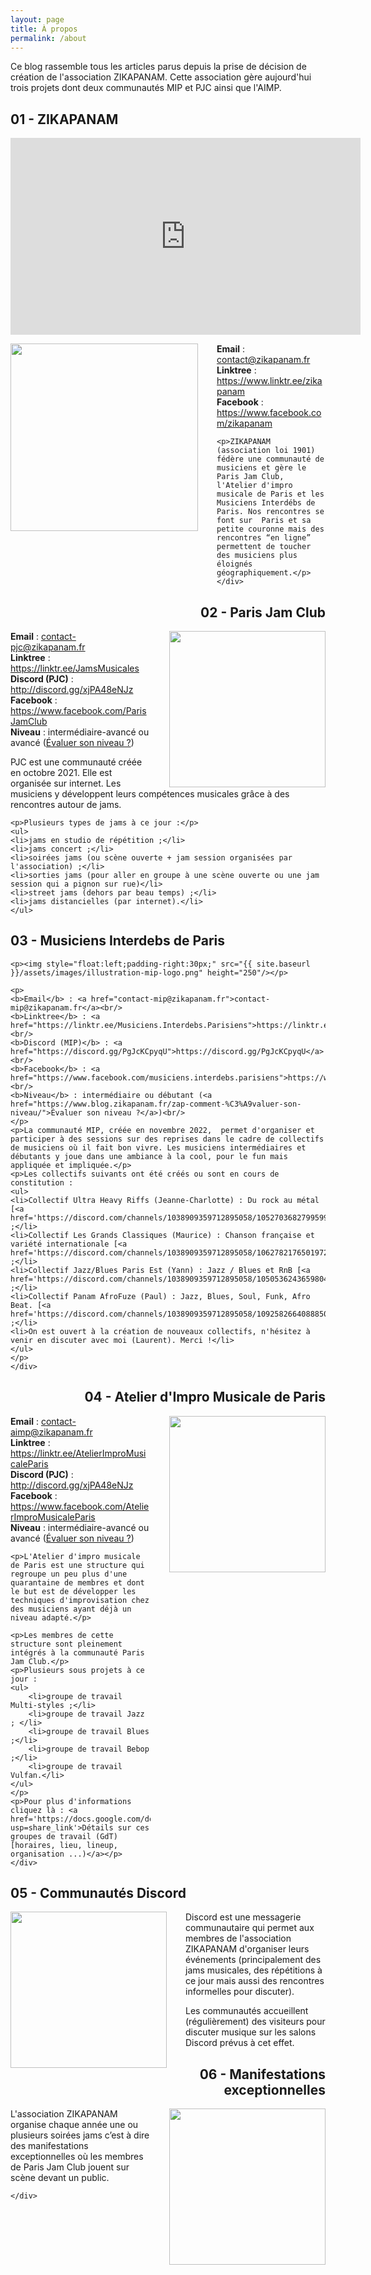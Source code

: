 ```yaml
---
layout: page
title: À propos 
permalink: /about
---
```


<p>Ce blog rassemble tous les articles parus depuis la prise de décision de création de l'association ZIKAPANAM. Cette association gère aujourd'hui trois projets dont deux communautés MIP et PJC ainsi que l'AIMP.
</p>
<section class="about">
    <div class="section-title">
        <h2 style="text-align:left"><span>01 - ZIKAPANAM</span></h2>
    </div>
    <div class="article-post">
        <div style="text-align:center">
          <p><iframe width="560" height="315" src="https://www.youtube.com/embed/T9djMv31qE0" title="YouTube video player" frameborder="0" allow="acc
          elerometer; autoplay; clipboard-write; encrypted-media; gyroscope; picture-in-picture; web-share" allowfullscreen></iframe></p>
        </div>
	<p><img style="float:left;padding-right:30px;" src="{{ site.baseurl }}/assets/images/illustration-zikapanam-logo.png" height="300"/></p>
	<p>
	<b>Email</b> : <a href="contact@zikapanam.fr">contact@zikapanam.fr</a><br/>
	<b>Linktree</b> : <a href="https://www.linktr.ee/zikapanam">https://www.linktr.ee/zikapanam</a><br/>
	<b>Facebook</b> : <a href="https://www.facebook.com/zikapanam">https://www.facebook.com/zikapanam</a><br/>
	</p>

	<p>ZIKAPANAM (association loi 1901) fédère une communauté de musiciens et gère le Paris Jam Club, l'Atelier d'impro musicale de Paris et les Musiciens Interdébs de Paris. Nos rencontres se font sur  Paris et sa petite couronne mais des rencontres “en ligne” permettent de toucher des musiciens plus éloignés géographiquement.</p>
    </div>
</section>
<section class="about">
    <div class="section-title">
	<h2 style="text-align:right"><span>02 - Paris Jam Club</span></h2>
    </div>
    <div class="article-post">
	<p><img style="float:right;padding-left:30px;" src="{{ site.baseurl }}/assets/images/illustration-pjc-logo.png" height="250"/></p>
	<p>
	<b>Email</b> : <a href="contact-pjc@zikapanam.fr">contact-pjc@zikapanam.fr</a><br/>
	<b>Linktree</b> : <a href="https://linktr.ee/JamsMusicales">https://linktr.ee/JamsMusicales</a><br/>
	<b>Discord (PJC)</b> : <a href="http://discord.gg/xjPA48eNJz">http://discord.gg/xjPA48eNJz</a><br/>
	<b>Facebook</b> : <a href="https://www.facebook.com/ParisJamClub">https://www.facebook.com/ParisJamClub</a><br/>
	<b>Niveau</b> : intermédiaire-avancé ou avancé (<a href="https://www.blog.zikapanam.fr/zap-comment-%C3%A9valuer-son-niveau/">Évaluer son niveau ?</a>)<br/>
	</p>
	<p>PJC est une communauté créée en octobre 2021. Elle est organisée sur internet. Les musiciens y développent leurs compétences musicales grâce  à des rencontres autour de jams.</p>

	<p>Plusieurs types de jams à ce jour :</p>
	<ul>
	<li>jams en studio de répétition ;</li>
	<li>jams concert ;</li>
	<li>soirées jams (ou scène ouverte + jam session organisées par l'association) ;</li>
	<li>sorties jams (pour aller en groupe à une scène ouverte ou une jam session qui a pignon sur rue)</li>
	<li>street jams (dehors par beau temps) ;</li>
	<li>jams distancielles (par internet).</li>
	</ul>
   </div>
</section>
<section class="about">
    <div class="section-title" >
	<h2 style="text-align:left"><span>03 - Musiciens Interdebs de Paris</span></h2>
    </div>
    <div class="article-post">

	<p><img style="float:left;padding-right:30px;" src="{{ site.baseurl }}/assets/images/illustration-mip-logo.png" height="250"/></p>

	<p>
	<b>Email</b> : <a href="contact-mip@zikapanam.fr">contact-mip@zikapanam.fr</a><br/>
	<b>Linktree</b> : <a href="https://linktr.ee/Musiciens.Interdebs.Parisiens">https://linktr.ee/Musiciens.Interdebs.Parisiens</a><br/>
	<b>Discord (MIP)</b> : <a href="https://discord.gg/PgJcKCpyqU">https://discord.gg/PgJcKCpyqU</a><br/>
	<b>Facebook</b> : <a href="https://www.facebook.com/musiciens.interdebs.parisiens">https://www.facebook.com/musiciens.interdebs.parisiens</a><br/>
	<b>Niveau</b> : intermédiaire ou débutant (<a href="https://www.blog.zikapanam.fr/zap-comment-%C3%A9valuer-son-niveau/">Évaluer son niveau ?</a>)<br/>
	</p>
	<p>La communauté MIP, créée en novembre 2022,  permet d'organiser et participer à des sessions sur des reprises dans le cadre de collectifs de musiciens où il fait bon vivre. Les musiciens intermédiaires et débutants y joue dans une ambiance à la cool, pour le fun mais appliquée et impliquée.</p>
	<p>Les collectifs suivants ont été créés ou sont en cours de constitution :
	<ul>
	<li>Collectif Ultra Heavy Riffs (Jeanne-Charlotte) : Du rock au métal [<a href='https://discord.com/channels/1038909359712895058/1052703682799599666/1052703682799599666'>Présentation</a>] ;</li>
	<li>Collectif Les Grands Classiques (Maurice) : Chanson française et variété internationale [<a href='https://discord.com/channels/1038909359712895058/1062782176501972992/1062782176501972992'>Présentation</a>] ;</li>
	<li>Collectif Jazz/Blues Paris Est (Yann) : Jazz / Blues et RnB [<a href='https://discord.com/channels/1038909359712895058/1050536243659804702/1050536243659804702'>Présentation</a>] ;</li>
	<li>Collectif Panam AfroFuze (Paul) : Jazz, Blues, Soul, Funk, Afro Beat. [<a href='https://discord.com/channels/1038909359712895058/1092582664088850432/1092582664088850432'>Présentation</a>] ;</li>
	<li>On est ouvert à la création de nouveaux collectifs, n'hésitez à venir en discuter avec moi (Laurent). Merci !</li>
	</ul>
	</p>
    </div>
</section>
<section class="about">
    <div class="section-title">
	<h2 style="text-align:right"><span>04 - Atelier d'Impro Musicale de Paris</span></h2>
    </div>
    <div class="article-post">
	<p><img style="float:right;padding-left:30px;" src="{{ site.baseurl }}/assets/images/illustration-aimp-logo.png" height="250"/></p>
	<p>
	<b>Email</b> : <a href="contact-aimp@zikapanam.fr">contact-aimp@zikapanam.fr</a><br/>
	<b>Linktree</b> : <a href="https://linktr.ee/AtelierImproMusicaleParis">https://linktr.ee/AtelierImproMusicaleParis</a><br/>
	<b>Discord (PJC)</b> : <a href="http://discord.gg/xjPA48eNJz">http://discord.gg/xjPA48eNJz</a><br/>
	<b>Facebook</b> : <a href="https://www.facebook.com/AtelierImproMusicaleParis">https://www.facebook.com/AtelierImproMusicaleParis</a><br/>
	<b>Niveau</b> : intermédiaire-avancé ou avancé (<a href="https://www.blog.zikapanam.fr/zap-comment-%C3%A9valuer-son-niveau/">Évaluer son niveau ?</a>)<br/>
	</p>

	<p>L'Atelier d'impro musicale de Paris est une structure qui regroupe un peu plus d'une quarantaine de membres et dont le but est de développer les techniques d'improvisation chez des musiciens ayant déjà un niveau adapté.</p>

	<p>Les membres de cette structure sont pleinement intégrés à la communauté Paris Jam Club.</p>
	<p>Plusieurs sous projets à ce jour :
	<ul>
	    <li>groupe de travail Multi-styles ;</li>
	    <li>groupe de travail Jazz ; </li>
	    <li>groupe de travail Blues ;</li>
	    <li>groupe de travail Bebop ;</li>
	    <li>groupe de travail Vulfan.</li>
	</ul>
	</p>
	<p>Pour plus d'informations cliquez là : <a href='https://docs.google.com/document/d/1PEWbaR4c2sL_xjaSS9H8NhUM6ZgoL_RwLuHWLN2knTI/edit?usp=share_link'>Détails sur ces groupes de travail (GdT) [horaires, lieu, lineup, organisation ...)</a></p>
    </div>
</section>
<section class="about">
   <div class="section-title">
	<h2 style="text-align:left"><span>05 - Communautés Discord</span></h2>
    </div>
    <div class="article-post">
	<p><img style="float:left;padding-right:30px;" src="{{ site.baseurl }}/assets/images/discord.webp" height="250"/>
	</p>
	<p>
	Discord est une messagerie communautaire qui permet aux membres de l'association ZIKAPANAM d'organiser leurs événements (principalement des jams musicales, des répétitions à ce jour mais aussi des rencontres informelles pour discuter). 
	</p>
	<p>
	Les communautés accueillent (régulièrement) des visiteurs pour discuter musique sur les salons Discord prévus à cet effet.
	</p>
    </div>
</section>
<section class="about">
    <div class="section-title">
	<h2 style="text-align:right"><span>06 - Manifestations exceptionnelles</span></h2>
    </div>
    <div class="article-post">
	<p>
	<img style="float:right;padding-left:30px;" src="{{ site.baseurl }}/assets/images/concert.webp" height="250"/>
	</p>
	<p>L'association ZIKAPANAM organise chaque année une ou plusieurs soirées jams c’est à dire des manifestations exceptionnelles où les membres de Paris Jam Club jouent sur scène devant un public.</p>

    </div>
</section>
